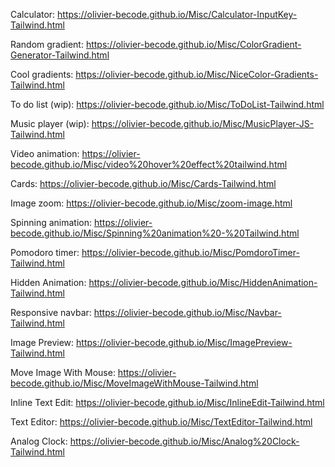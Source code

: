 Calculator: https://olivier-becode.github.io/Misc/Calculator-InputKey-Tailwind.html


Random gradient: https://olivier-becode.github.io/Misc/ColorGradient-Generator-Tailwind.html


Cool gradients: https://olivier-becode.github.io/Misc/NiceColor-Gradients-Tailwind.html


To do list (wip): https://olivier-becode.github.io/Misc/ToDoList-Tailwind.html


Music player (wip): https://olivier-becode.github.io/Misc/MusicPlayer-JS-Tailwind.html


Video animation: https://olivier-becode.github.io/Misc/video%20hover%20effect%20tailwind.html


Cards: https://olivier-becode.github.io/Misc/Cards-Tailwind.html


Image zoom: https://olivier-becode.github.io/Misc/zoom-image.html


Spinning animation: https://olivier-becode.github.io/Misc/Spinning%20animation%20-%20Tailwind.html


Pomodoro timer: https://olivier-becode.github.io/Misc/PomdoroTimer-Tailwind.html


Hidden Animation: https://olivier-becode.github.io/Misc/HiddenAnimation-Tailwind.html


Responsive navbar: https://olivier-becode.github.io/Misc/Navbar-Tailwind.html


Image Preview: https://olivier-becode.github.io/Misc/ImagePreview-Tailwind.html


Move Image With Mouse: https://olivier-becode.github.io/Misc/MoveImageWithMouse-Tailwind.html


Inline Text Edit: https://olivier-becode.github.io/Misc/InlineEdit-Tailwind.html


Text Editor: https://olivier-becode.github.io/Misc/TextEditor-Tailwind.html


Analog Clock: https://olivier-becode.github.io/Misc/Analog%20Clock-Tailwind.html
